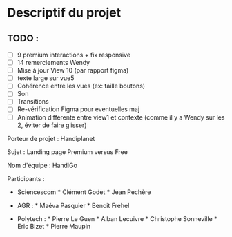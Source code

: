 # Descriptif du projet

## TODO :
- [ ] 9 premium interactions + fix responsive
- [ ] 14 remerciements Wendy
- [ ] Mise à jour View 10 (par rapport figma)
- [ ] texte large sur vue5
- [ ] Cohérence entre les vues (ex: taille boutons)
- [ ] Son
- [ ] Transitions
- [ ] Re-vérification Figma pour eventuelles maj
- [ ] Animation différente entre view1 et contexte (comme il y a Wendy sur les 2, éviter de faire glisser)

Porteur de projet : Handiplanet

Sujet : Landing page Premium versus Free

Nom d'équipe : HandiGo

Participants : 
 
- Sciencescom   * Clément Godet
                * Jean Pechère

- AGR :         * Maéva Pasquier
                * Benoit Frehel

- Polytech :    * Pierre Le Guen
                * Alban Lecuivre
                * Christophe Sonneville
                * Eric Bizet
                * Pierre Maupin

